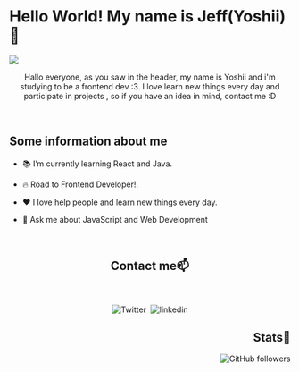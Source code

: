 
<h1>Hello World! My name is Jeff(Yoshii)👋</h1> 
<img src="https://tenor.com/es-US/view/nice-bakuretsu-thumbs-thumbs-up-nice-bakuretsu-gif-13721418.gif">
<p align="center">Hallo everyone, as you saw in the header, my name is Yoshii and i'm studying to be a frontend dev :3. I love learn new things every day and participate in projects , so if you have an idea in mind, contact me :D</p>
<br>

## Some information about me

- 📚 I’m currently learning React and Java.

- 🔥 Road to Frontend Developer!.

- ❤  I love help people and learn new things every day.

- 💬 Ask me about JavaScript and Web Development
<br>

<h2 align="center">Contact me📫</h2> 
<br>

<div align="center">

  ![Twitter](https://img.shields.io/twitter/url?style=social&url=https%3A%2F%2Fimg.shields.io%2Ftwitter%2Furl%3Fstyle%3Dsocial%26url%3DiTheYoshii)&nbsp;
  ![linkedin](https://img.shields.io/badge/-linkedin-blue?style=for-the-badge&logo=Linkedin&logoColor=white&link=https://www.linkedin.com/in/jeff-berru/)
</div>

<div align="right">
 
  <h2 align="right">Stats🌱</h2> 
  
  ![GitHub followers](https://img.shields.io/github/followers/YoshiiCoding17?style=social)
  
  
</div>



<!--
**YoshiiCoding17/YoshiiCoding17** is a ✨ _special_ ✨ repository because its `README.md` (this file) appears on your GitHub profile.

-->
